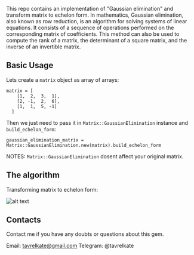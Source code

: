 This repo contains an implementation of "Gaussian elimination" and transform matrix to echelon form.
In mathematics, Gaussian elimination, also known as row reduction, is an algorithm for solving systems of linear equations. It consists of a sequence of operations performed on the corresponding matrix of coefficients. This method can also be used to compute the rank of a matrix, the determinant of a square matrix, and the inverse of an invertible matrix. 


## Basic Usage

Lets create a `matrix` object as array of arrays:

    matrix = [
        [1,  2,  3,  1],
        [2, -1,  2,  6],
        [1,  1,  5, -1]
      ]

Then we just need to pass it in `Matrix::GaussianElimination` instance and `build_echelon_form`:

    gaussian_elimination_matrix = Matrix::GaussianElimination.new(matrix).build_echelon_form

NOTES: `Matrix::GaussianElimination` dosent affect your original matrix.


## The algorithm

Transforming matrix to echelon form:




![alt text](https://i.stack.imgur.com/9YP3M.png)

## Contacts

Contact me if you have any doubts or questions about this gem.

Email: tavrelkate@gmail.com
Telegram: @tavrelkate